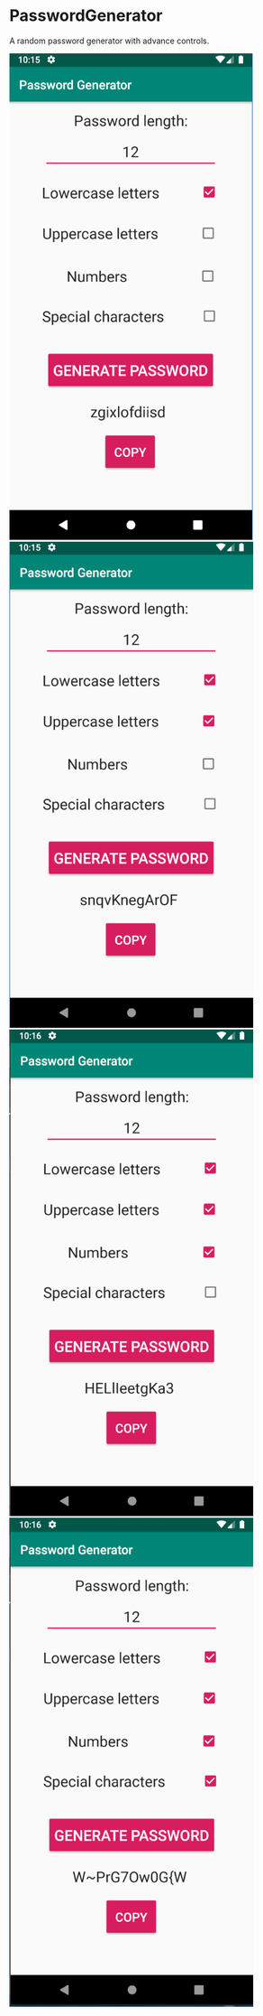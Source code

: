 # PasswordGenerator
 A random password generator with advance controls.

![screeenshot1](app/src/main/res/screenshots/1.png)
![screeenshot2](app/src/main/res/screenshots/2.png)
![screeenshot3](app/src/main/res/screenshots/3.png)
![screeenshot4](app/src/main/res/screenshots/4.png)
